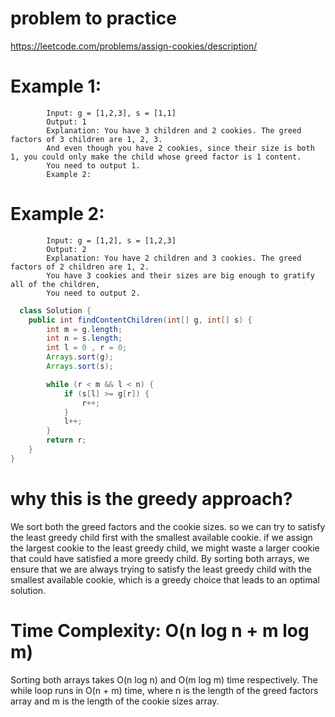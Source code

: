 # problem to practice
https://leetcode.com/problems/assign-cookies/description/

# Example 1:
            Input: g = [1,2,3], s = [1,1]
            Output: 1
            Explanation: You have 3 children and 2 cookies. The greed factors of 3 children are 1, 2, 3. 
            And even though you have 2 cookies, since their size is both 1, you could only make the child whose greed factor is 1 content.
            You need to output 1.
            Example 2:
# Example 2:
            Input: g = [1,2], s = [1,2,3]
            Output: 2
            Explanation: You have 2 children and 3 cookies. The greed factors of 2 children are 1, 2. 
            You have 3 cookies and their sizes are big enough to gratify all of the children, 
            You need to output 2.

```java 
  class Solution {
    public int findContentChildren(int[] g, int[] s) {
        int m = g.length;
        int n = s.length;
        int l = 0 , r = 0;
        Arrays.sort(g);
        Arrays.sort(s);

        while (r < m && l < n) {
            if (s[l] >= g[r]) {
                r++;
            }
            l++;
        }
        return r;
    }
}
```

# why this is the greedy approach?
  We sort both the greed factors and the cookie sizes.
  so we can try to satisfy the least greedy child first with the smallest available cookie.
  if we assign the largest cookie to the least greedy child, we might waste a larger cookie that could have satisfied a more greedy child.
  By sorting both arrays, we ensure that we are always trying to satisfy the least greedy child with the smallest available cookie, which is a greedy choice that leads to an optimal solution.

# Time Complexity: O(n log n + m log m)
   Sorting both arrays takes O(n log n) and O(m log m) time respectively.
   The while loop runs in O(n + m) time, where n is the length of the greed factors array and m is the length of the cookie sizes array.
